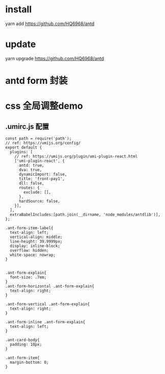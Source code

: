 # install
yarn add https://github.com/HQ6968/antd

# update
yarn upgrade https://github.com/HQ6968/antd

# antd form 封装
# css 全局调整demo


## .umirc.js 配置
```
const path = require('path');
// ref: https://umijs.org/config/
export default {
  plugins: [
    // ref: https://umijs.org/plugin/umi-plugin-react.html
    ['umi-plugin-react', {
      antd: true,
      dva: true,
      dynamicImport: false,
      title: 'front-pay1',
      dll: false,
      routes: {
        exclude: [],
      },
      hardSource: false,
    }],
  ],
  extraBabelIncludes:[path.join(__dirname, 'node_modules/antdlib')],
};

```

```
.ant-form-item-label{
  text-align: left;
  vertical-align: middle;
  line-height: 39.9999px;
  display: inline-block;
  overflow: hidden;
  white-space: nowrap;
}


.ant-form-explain{
  font-size: .7em;
}
.ant-form-horizontal .ant-form-explain{
  text-align: right;
}

.ant-form-vertical .ant-form-explain{
  text-align: right;
}

.ant-form-inline .ant-form-explain{
  text-align: left;
}

.ant-card-body{
  padding: 10px;
}

.ant-form-item{
  margin-bottom: 0;
}
```
